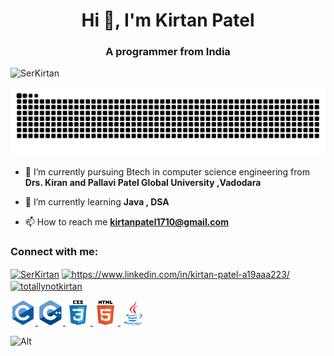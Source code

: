 <h1 align="center">Hi 👋, I'm Kirtan Patel</h1>
<h3 align="center">A programmer from India</h3>
<p align="left"> <img src="https://komarev.com/ghpvc/?username=serkirtan&label=Profile%20views&color=2beefc&style=flat" alt="SerKirtan" /> </p>

<img alt="github contribution snake animation" src="https://github.com/SerKirtan/Snake-Animation/blob/main/snake.svg">


- 🔭 I’m currently pursuing Btech in computer science engineering from **Drs. Kiran and Pallavi Patel Global University ,Vadodara**

- 🌱 I’m currently learning **Java , DSA**

- 📫 How to reach me **kirtanpatel1710@gmail.com**

<h3 align="left">Connect with me:</h3>
<p align="left">
<a href="https://twitter.com/zenkirtan" target="blank"><img align="center" src="https://raw.githubusercontent.com/rahuldkjain/github-profile-readme-generator/master/src/images/icons/Social/twitter.svg" alt="SerKirtan" height="30" width="40" /></a>
<a href="https://www.linkedin.com/in/kirtan-patel-a19aaa223/" target="blank"><img align="center" src="https://raw.githubusercontent.com/rahuldkjain/github-profile-readme-generator/master/src/images/icons/Social/linked-in-alt.svg" alt="https://www.linkedin.com/in/kirtan-patel-a19aaa223/" height="30" width="40" /></a>
<a href="https://www.instagram.com/totallynotkirtan/" target="blank"><img align="center" src="https://raw.githubusercontent.com/rahuldkjain/github-profile-readme-generator/master/src/images/icons/Social/instagram.svg" alt="totallynotkirtan" height="30" width="40" /></a>
</p>
<p align="left"> <a href="https://www.cprogramming.com/" target="_blank" rel="noreferrer"> <img src="https://raw.githubusercontent.com/devicons/devicon/master/icons/c/c-original.svg" alt="c" width="40" height="40"/> </a> <a href="https://www.w3schools.com/cpp/" target="_blank" rel="noreferrer"> <img src="https://raw.githubusercontent.com/devicons/devicon/master/icons/cplusplus/cplusplus-original.svg" alt="cplusplus" width="40" height="40"/> </a> <a href="https://www.w3schools.com/css/" target="_blank" rel="noreferrer"> <img src="https://raw.githubusercontent.com/devicons/devicon/master/icons/css3/css3-original-wordmark.svg" alt="css3" width="40" height="40"/> </a> <a href="https://www.w3.org/html/" target="_blank" rel="noreferrer"> <img src="https://raw.githubusercontent.com/devicons/devicon/master/icons/html5/html5-original-wordmark.svg" alt="html5" width="40" height="40"/> </a> <a href="https://www.java.com" target="_blank" rel="noreferrer"> <img src="https://raw.githubusercontent.com/devicons/devicon/master/icons/java/java-original.svg" alt="java" width="40" height="40"/> </a> </p>

<!-- <p><img align="left" src="https://github-readme-stats.vercel.app/api/top-langs?username=SerKirtan&show_icons=true&locale=en&layout=compact" alt="SerKirtan" /></p>

<p>&nbsp;<img align="center" src="https://github-readme-stats.vercel.app/api?username=SerKirtan&show_icons=true&locale=en" alt="SerKirtan" /></p>

<p><img align="center" src="https://github-readme-streak-stats.herokuapp.com/?user=SerKirtan&" alt="SerKirtan" /></p> -->

![Alt](https://repobeats.axiom.co/api/embed/2a646e08da697c2a9666f69b9cde0866edf0e3f6.svg "Repobeats analytics image")
